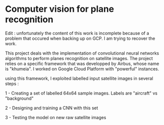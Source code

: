 # Computer vision for plane recognition

Edit : unfortunately the content of this work is incomplete because of a problem that occured when backing up on GCP. I am trying to recover the work.

This project deals with the implementation of convolutional neural networks 
algorithms to perform planes recognition on satellite images. The project
relies on a specific framework that was developped by Airbus, whose
name is "khumeia". I worked on Google Cloud Platform with "powerful"
instances.

using this framework, I exploited labelled input satellite images in several
steps :

1 - Creating a set of labelled 64x64 sample images. Labels are "aircraft" vs 
"background"

2 - Designing and training a CNN with this set

3 - Testing the model on new raw satellite images 
